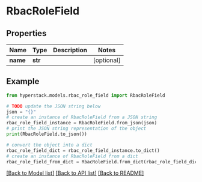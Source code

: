 # RbacRoleField


## Properties

Name | Type | Description | Notes
------------ | ------------- | ------------- | -------------
**name** | **str** |  | [optional] 

## Example

```python
from hyperstack.models.rbac_role_field import RbacRoleField

# TODO update the JSON string below
json = "{}"
# create an instance of RbacRoleField from a JSON string
rbac_role_field_instance = RbacRoleField.from_json(json)
# print the JSON string representation of the object
print(RbacRoleField.to_json())

# convert the object into a dict
rbac_role_field_dict = rbac_role_field_instance.to_dict()
# create an instance of RbacRoleField from a dict
rbac_role_field_from_dict = RbacRoleField.from_dict(rbac_role_field_dict)
```
[[Back to Model list]](../README.md#documentation-for-models) [[Back to API list]](../README.md#documentation-for-api-endpoints) [[Back to README]](../README.md)


